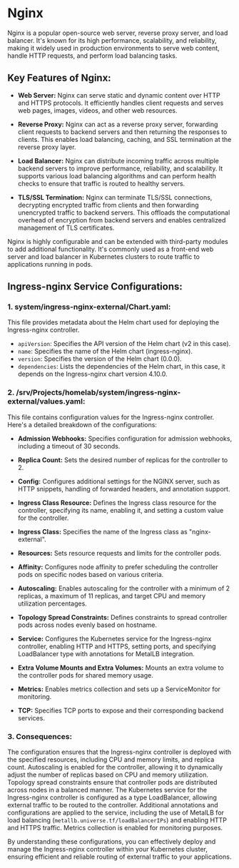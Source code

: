 # Nginx

Nginx is a popular open-source web server, reverse proxy server, and load balancer. It's known for its high performance, scalability, and reliability, making it widely used in production environments to serve web content, handle HTTP requests, and perform load balancing tasks.

## Key Features of Nginx:

- **Web Server:** Nginx can serve static and dynamic content over HTTP and HTTPS protocols. It efficiently handles client requests and serves web pages, images, videos, and other web resources.

- **Reverse Proxy:** Nginx can act as a reverse proxy server, forwarding client requests to backend servers and then returning the responses to clients. This enables load balancing, caching, and SSL termination at the reverse proxy layer.

- **Load Balancer:** Nginx can distribute incoming traffic across multiple backend servers to improve performance, reliability, and scalability. It supports various load balancing algorithms and can perform health checks to ensure that traffic is routed to healthy servers.

- **TLS/SSL Termination:** Nginx can terminate TLS/SSL connections, decrypting encrypted traffic from clients and then forwarding unencrypted traffic to backend servers. This offloads the computational overhead of encryption from backend servers and enables centralized management of TLS certificates.

Nginx is highly configurable and can be extended with third-party modules to add additional functionality. It's commonly used as a front-end web server and load balancer in Kubernetes clusters to route traffic to applications running in pods.

## Ingress-nginx Service Configurations:

### 1. system/ingress-nginx-external/Chart.yaml:

This file provides metadata about the Helm chart used for deploying the Ingress-nginx controller.

- `apiVersion`: Specifies the API version of the Helm chart (v2 in this case).
- `name`: Specifies the name of the Helm chart (ingress-nginx).
- `version`: Specifies the version of the Helm chart (0.0.0).
- `dependencies`: Lists the dependencies of the Helm chart, in this case, it depends on the Ingress-nginx chart version 4.10.0.

### 2. /srv/Projects/homelab/system/ingress-nginx-external/values.yaml:

This file contains configuration values for the Ingress-nginx controller. Here's a detailed breakdown of the configurations:


- **Admission Webhooks:** Specifies configuration for admission webhooks, including a timeout of 30 seconds.
  
- **Replica Count:** Sets the desired number of replicas for the controller to 2.
  
- **Config:** Configures additional settings for the NGINX server, such as HTTP snippets, handling of forwarded headers, and annotation support.
  
- **Ingress Class Resource:** Defines the Ingress class resource for the controller, specifying its name, enabling it, and setting a custom value for the controller.

- **Ingress Class:** Specifies the name of the Ingress class as "nginx-external".
  
- **Resources:** Sets resource requests and limits for the controller pods.
  
- **Affinity:** Configures node affinity to prefer scheduling the controller pods on specific nodes based on various criteria.
  
- **Autoscaling:** Enables autoscaling for the controller with a minimum of 2 replicas, a maximum of 11 replicas, and target CPU and memory utilization percentages.
  
- **Topology Spread Constraints:** Defines constraints to spread controller pods across nodes evenly based on hostname.
  
- **Service:** Configures the Kubernetes service for the Ingress-nginx controller, enabling HTTP and HTTPS, setting ports, and specifying LoadBalancer type with annotations for MetalLB integration.
  
- **Extra Volume Mounts and Extra Volumes:** Mounts an extra volume to the controller pods for shared memory usage.
  
- **Metrics:** Enables metrics collection and sets up a ServiceMonitor for monitoring.
  
- **TCP:** Specifies TCP ports to expose and their corresponding backend services.

### 3. Consequences:

The configuration ensures that the Ingress-nginx controller is deployed with the specified resources, including CPU and memory limits, and replica count. Autoscaling is enabled for the controller, allowing it to dynamically adjust the number of replicas based on CPU and memory utilization. Topology spread constraints ensure that controller pods are distributed across nodes in a balanced manner. The Kubernetes service for the Ingress-nginx controller is configured as a type LoadBalancer, allowing external traffic to be routed to the controller. Additional annotations and configurations are applied to the service, including the use of MetalLB for load balancing (`metallb.universe.tf/loadBalancerIPs`) and enabling HTTP and HTTPS traffic. Metrics collection is enabled for monitoring purposes.

By understanding these configurations, you can effectively deploy and manage the Ingress-nginx controller within your Kubernetes cluster, ensuring efficient and reliable routing of external traffic to your applications.
